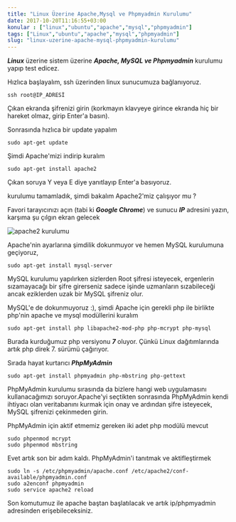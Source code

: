 ```yaml
---
title: "Linux Üzerine Apache,Mysql ve Phpmyadmin Kurulumu"
date: 2017-10-20T11:16:55+03:00
konular : ["linux","ubuntu","apache","mysql","phpmyadmin"]
tags: ["Linux","ubuntu","apache","mysql","phpmyadmin"]
slug: "linux-uzerine-apache-mysql-phpmyadmin-kurulumu"
---
```



***Linux*** üzerine sistem üzerine ***Apache, MySQL ve Phpmyadmin*** kurulumu yapıp test edicez. 

Hızlıca başlayalım, ssh üzerinden linux sunucumuza bağlanıyoruz.

    ssh root@IP_ADRESİ

Çıkan ekranda şifrenizi girin (korkmayın klavyeye girince ekranda hiç bir hareket olmaz, girip Enter'a basın).

Sonrasında hızlıca bir update yapalım

    sudo apt-get update

Şimdi Apache'mizi indirip kuralım

    sudo apt-get install apache2

Çıkan soruya Y veya E diye yanıtlayıp Enter'a basıyoruz.

kurulumu tamamladık, şimdi bakalım Apache2'miz çalışıyor mu ? 

Favori tarayıcınızı açın (tabi ki ***Google Chrome***) ve sunucu ***IP*** adresini yazın, karşıma şu çılgın ekran gelecek

<img src="/images/apache2-hosgeldin-ekrani.png" alt="apache2 kurulumu" />

Apache'nin ayarlarına şimdilik dokunmuyor ve hemen MySQL kurulumuna geçiyoruz,

    sudo apt-get install mysql-server

MySQL kurulumu yapılırken sizlerden Root şifresi isteyecek, ergenlerin sızamayacağı bir şifre girerseniz sadece işinde uzmanların sızabileceği ancak eziklerden uzak bir MySQL şifreniz olur.

MySQL'e de dokunmuyoruz :), şimdi Apache için gerekli php ile birlikte php'nin apache ve mysql modüllerini kuralım

    sudo apt-get install php libapache2-mod-php php-mcrypt php-mysql

Burada kurduğumuz php versiyonu ***7*** oluyor. Çünkü Linux dağıtımlarında artık php direk 7. sürümü çağırıyor.

Sırada hayat kurtarıcı ***PhpMyAdmin***

    sudo apt-get install phpmyadmin php-mbstring php-gettext

PhpMyAdmin kurulumu sırasında da bizlere hangi web uygulamasını kullanacağımızı soruyor.Apache'yi seçtikten sonrasında PhpMyAdmin kendi ihtiyacı olan veritabanını kurmak için onay ve ardından şifre isteyecek, MySQL şifrenizi çekinmeden girin.

PhpMyAdmin için aktif etmemiz gereken iki adet php modülü mevcut

    sudo phpenmod mcrypt
    sudo phpenmod mbstring

Evet artık son bir adım kaldı. PhpMyAdmin'i tanıtmak ve aktifleştirmek

    sudo ln -s /etc/phpmyadmin/apache.conf /etc/apache2/conf-available/phpmyadmin.conf
    sudo a2enconf phpmyadmin
    sudo service apache2 reload

Son komutumuz ile apache baştan başlatılacak ve artık ip/phpmyadmin adresinden erişebileceksiniz.
